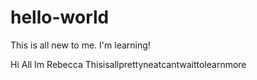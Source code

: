 # hello-world
This is all new to me. I'm learning!  
 
 
 
  Hi
  All
  Im Rebecca
   Thisisallprettyneatcantwaittolearnmore
   
